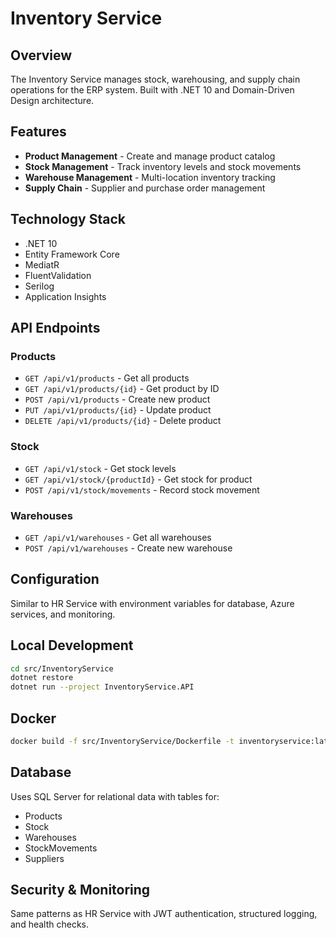 # Inventory Service

## Overview

The Inventory Service manages stock, warehousing, and supply chain operations for the ERP system. Built with .NET 10 and Domain-Driven Design architecture.

## Features

- **Product Management** - Create and manage product catalog
- **Stock Management** - Track inventory levels and stock movements
- **Warehouse Management** - Multi-location inventory tracking
- **Supply Chain** - Supplier and purchase order management

## Technology Stack

- .NET 10
- Entity Framework Core
- MediatR
- FluentValidation
- Serilog
- Application Insights

## API Endpoints

### Products
- `GET /api/v1/products` - Get all products
- `GET /api/v1/products/{id}` - Get product by ID
- `POST /api/v1/products` - Create new product
- `PUT /api/v1/products/{id}` - Update product
- `DELETE /api/v1/products/{id}` - Delete product

### Stock
- `GET /api/v1/stock` - Get stock levels
- `GET /api/v1/stock/{productId}` - Get stock for product
- `POST /api/v1/stock/movements` - Record stock movement

### Warehouses
- `GET /api/v1/warehouses` - Get all warehouses
- `POST /api/v1/warehouses` - Create new warehouse

## Configuration

Similar to HR Service with environment variables for database, Azure services, and monitoring.

## Local Development

```bash
cd src/InventoryService
dotnet restore
dotnet run --project InventoryService.API
```

## Docker

```bash
docker build -f src/InventoryService/Dockerfile -t inventoryservice:latest .
```

## Database

Uses SQL Server for relational data with tables for:
- Products
- Stock
- Warehouses
- StockMovements
- Suppliers

## Security & Monitoring

Same patterns as HR Service with JWT authentication, structured logging, and health checks.

